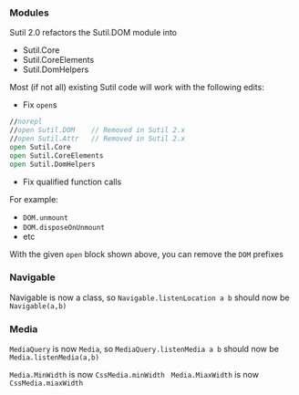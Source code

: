### Modules

Sutil 2.0 refactors the Sutil.DOM module into

- Sutil.Core
- Sutil.CoreElements
- Sutil.DomHelpers

Most (if not all) existing Sutil code will work with the following edits:

- Fix `open`s

```fs
//norepl
//open Sutil.DOM    // Removed in Sutil 2.x
//open Sutil.Attr   // Removed in Sutil 2.x
open Sutil.Core
open Sutil.CoreElements
open Sutil.DomHelpers
```

- Fix qualified function calls

For example:

- `DOM.unmount`
- `DOM.disposeOnUnmount`
- etc

With the given `open` block shown above, you can remove the `DOM` prefixes


### Navigable

Navigable is now a class, so `Navigable.listenLocation a b` should now be `Navigable(a,b)`

### Media

`MediaQuery` is now `Media`, so `MediaQuery.listenMedia a b` should now be `Media.listenMedia(a,b)`

`Media.MinWidth` is now `CssMedia.minWidth `
`Media.MiaxWidth` is now `CssMedia.miaxWidth`
